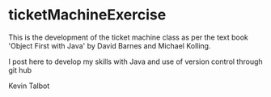 # ticketMachineExercise

This is the development of the ticket machine class as per the text book 'Object First with Java' by David Barnes and Michael Kolling.

I post here to develop my skills with Java and use of version control through git hub

Kevin Talbot